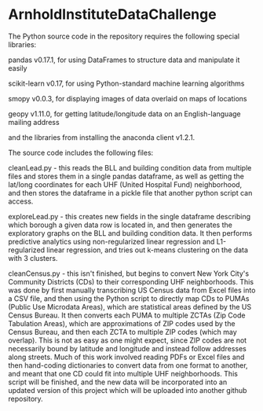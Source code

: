 # ArnholdInstituteDataChallenge

The Python source code in the repository requires the following special libraries:

pandas v0.17.1, for using DataFrames to structure data and manipulate it easily

scikit-learn v0.17, for using Python-standard machine learning algorithms

smopy v0.0.3, for displaying images of data overlaid on maps of locations

geopy v1.11.0, for getting latitude/longitude data on an English-language mailing address


and the libraries from installing the anaconda client v1.2.1.



The source code includes the following files:

cleanLead.py - this reads the BLL and building condition data from multiple files and stores them in a single pandas dataframe, as well as getting the lat/long coordinates for each UHF (United Hospital Fund) neighborhood, and then stores the dataframe in a pickle file that another python script can access.

exploreLead.py - this creates new fields in the single dataframe describing which borough a given data row is located in,  and then generates the exploratory graphs on the BLL and building condition data. It then performs predictive analytics using non-regularized linear regression and L1-regularized linear regression, and tries out k-means clustering on the data with 3 clusters.

cleanCensus.py - this isn't finished, but begins to convert New York City's Community Districts (CDs) to their corresponding UHF neighborhoods. This was done by first manually transcribing US Census data from Excel files into a CSV file, and then using the Python script to directly map CDs to PUMAs (Public Use Microdata Areas), which are statistical areas defined by the US Census Bureau. It then converts each PUMA to multiple ZCTAs (Zip Code Tabulation Areas), which are approximations of ZIP codes used by the Census Bureau, and then each ZCTA to multiple ZIP codes (which may overlap). This is not as easy as one might expect, since ZIP codes are not necessarily bound by latitude and longitude and instead follow addresses along streets. Much of this work involved reading PDFs or Excel files and then hand-coding dictionaries to convert data from one format to another, and meant that one CD could fit into multiple UHF neighborhoods. This script will be finished, and the new data will be incorporated into an updated version of this project which will be uploaded into another github repository.
